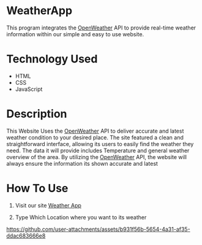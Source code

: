 # WeatherApp

This program integrates the [OpenWeather](https://openweathermap.org/) API to provide real-time weather information within our simple and easy to use website.

# Technology Used

- HTML
- CSS
- JavaScript

# Description

This Website Uses the [OpenWeather](https://openweathermap.org/) API to deliver accurate and latest weather condition to your desired place. The site featured a clean and straightforward interface, allowing its users to easily find the weather they need. The data it will provide includes Temperature and general weather overview of the area. By utilizing the [OpenWeather](https://openweathermap.org/) API, the website will always ensure the information its shown accurate and latest

# How To Use

1. Visit our site [Weather App](https://sircutieyuk1.github.io/WeatheringSite/html/index.html)

1. Type Which Location where you want to its weather

https://github.com/user-attachments/assets/b931f56b-5654-4a31-af35-ddac683666e8

